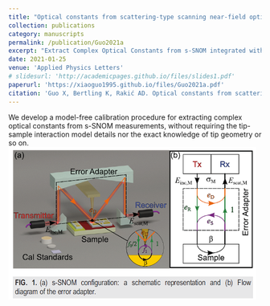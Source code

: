 ```yaml
---
title: "Optical constants from scattering-type scanning near-field optical microscope"
collection: publications
category: manuscripts
permalink: /publication/Guo2021a
excerpt: "Extract Complex Optical Constants from s-SNOM integrated with a THz time-domain spectroscopy<br/><img src='/images/Guo2021a_Slide.png'>"
date: 2021-01-25
venue: 'Applied Physics Letters'
# slidesurl: 'http://academicpages.github.io/files/slides1.pdf'
paperurl: 'https://xiaoguo1995.github.io/files/Guo2021a.pdf'
citation: 'Guo X, Bertling K, Rakić AD. Optical constants from scattering-type scanning near-field optical microscope. Applied Physics Letters. 2021 Jan 25;118(4).'
---
```


We develop a model-free calibration procedure for extracting complex optical constants from s-SNOM measurements, without requiring the tip-sample interaction model details nor the exact knowledge of tip geometry or so on.
<br/><img src='/images/Guo2021a_Slide.png'>